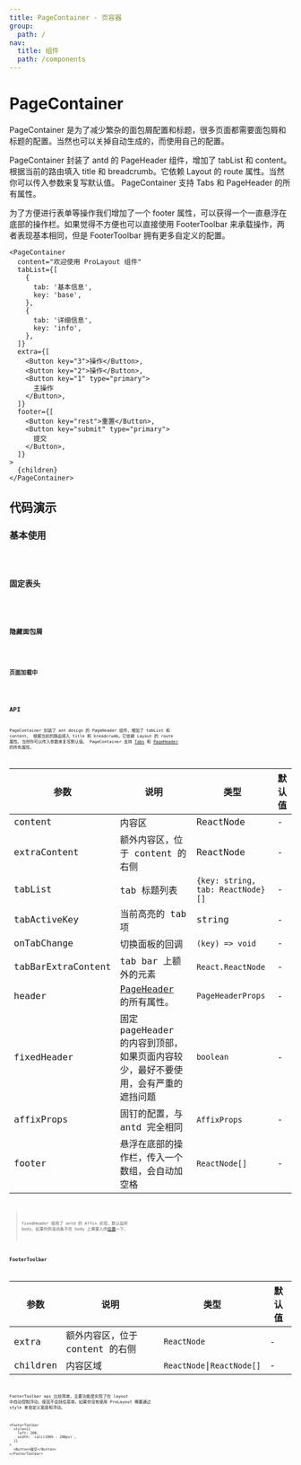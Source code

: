 ```yaml
---
title: PageContainer - 页容器
group:
  path: /
nav:
  title: 组件
  path: /components
---
```


# PageContainer

PageContainer 是为了减少繁杂的面包屑配置和标题，很多页面都需要面包屑和标题的配置。当然也可以关掉自动生成的，而使用自己的配置。

PageContainer 封装了 antd 的 PageHeader 组件，增加了 tabList 和 content。 根据当前的路由填入 title 和 breadcrumb。它依赖 Layout 的 route 属性。当然你可以传入参数来复写默认值。 PageContainer 支持 Tabs 和 PageHeader 的所有属性。

为了方便进行表单等操作我们增加了一个 footer 属性，可以获得一个一直悬浮在底部的操作栏。如果觉得不方便也可以直接使用 FooterToolbar 来承载操作，两者表现基本相同，但是 FooterToolbar 拥有更多自定义的配置。

```tsx | pure
<PageContainer
  content="欢迎使用 ProLayout 组件"
  tabList={[
    {
      tab: '基本信息',
      key: 'base',
    },
    {
      tab: '详细信息',
      key: 'info',
    },
  ]}
  extra={[
    <Button key="3">操作</Button>,
    <Button key="2">操作</Button>,
    <Button key="1" type="primary">
      主操作
    </Button>,
  ]}
  footer={[
    <Button key="rest">重置</Button>,
    <Button key="submit" type="primary">
      提交
    </Button>,
  ]}
>
  {children}
</PageContainer>
```

## 代码演示

### 基本使用

<code src="./demos/basic.tsx" iframe="500px" title="基本使用" desc="基本使用" />

### 固定表头

<code src="./demos/fixHeader.tsx" iframe="500px" title="固定表头" desc="通过 `fixedHeader` 固定表头，只有在溢出容器时才会开始计算。" />

### 隐藏面包屑

<code src="./demos/hideBreadMenu.tsx" iframe="500px" title="隐藏面包屑" desc="不配置 `header` 属性中的 `breadcrumb` 即可。" />

### 页面加载中

<code src="./demos/loading.tsx" iframe="500px" title="页面加载中" desc="通过 `lodding` 属性配置页面加载。"/>

## API

PageContainer 封装了 ant design 的 PageHeader 组件，增加了 tabList 和 content。 根据当前的路由填入 title 和 breadcrumb。它依赖 Layout 的 route 属性。当然你可以传入参数来复写默认值。 PageContainer 支持 [Tabs](https://ant.design/components/tabs-cn/) 和 [PageHeader](https://ant.design/components/page-header-cn/) 的所有属性。

| 参数 | 说明 | 类型 | 默认值 |
| --- | --- | --- | --- |
| content | 内容区 | ReactNode | - |
| extraContent | 额外内容区，位于 content 的右侧 | ReactNode | - |
| tabList | tab 标题列表 | `{key: string, tab: ReactNode}[]` | - |
| tabActiveKey | 当前高亮的 tab 项 | string | - |
| onTabChange | 切换面板的回调 | `(key) => void` | - |
| tabBarExtraContent | tab bar 上额外的元素 | `React.ReactNode` | - |
| header | [PageHeader](https://ant.design/components/page-header-cn/) 的所有属性。 | `PageHeaderProps` | - |
| fixedHeader | 固定 pageHeader 的内容到顶部，如果页面内容较少，最好不要使用，会有严重的遮挡问题 | `boolean` | - |
| affixProps | 固钉的配置，与 antd 完全相同 | `AffixProps` | - |
| footer | 悬浮在底部的操作栏，传入一个数组，会自动加空格 | `ReactNode[]` | - |

> fixedHeader 使用了 antd 的 Affix 实现，默认监听 body，如果你的滚动条不在 body 上需要人肉[设置](https://ant.design/components/affix-cn/)一下。

### FooterToolbar

| 参数     | 说明                            | 类型                       | 默认值 |
| -------- | ------------------------------- | -------------------------- | ------ |
| extra    | 额外内容区，位于 content 的右侧 | `ReactNode`                | -      |
| children | 内容区域                        | `ReactNode`\|`ReactNode[]` | -      |

FooterToolbar api 比较简单，主要功能是实现了在 layout 中自动控制浮动，使其不会挡住菜单。如果你没有使用 ProLayout 需要通过 style 来自定义宽度和浮动。

```tsx | pure
<FooterToolbar
  style={{
    left: 208,
    width: `calc(100% - 208px)`,
  }}
>
  <Button>提交</Button>
</FooterToolbar>
```

